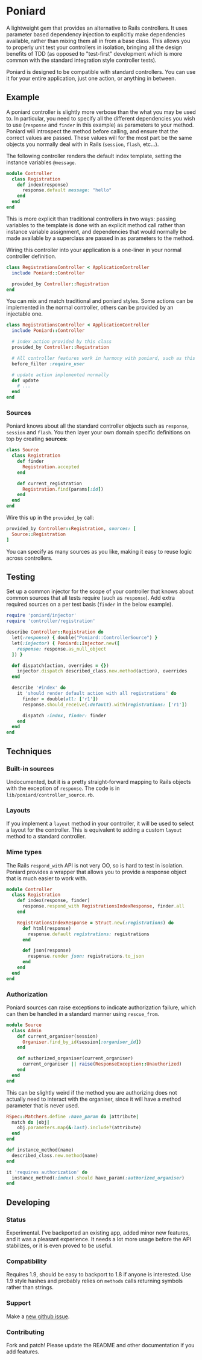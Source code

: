 Poniard
=======

A lightweight gem that provides an alternative to Rails controllers. It uses
parameter based dependency injection to explicitly make dependencies available,
rather than mixing them all in from a base class. This allows you to properly
unit test your controllers in isolation, bringing all the design benefits of
TDD (as opposed to "test-first" development which is more common with the
standard integration style controller tests).

Poniard is designed to be compatible with standard controllers. You can use it
for your entire application, just one action, or anything in between.

Example
-------

A poniard controller is slightly more verbose than the what you may be used to.
In particular, you need to specify all the different dependencies you wish to
use (`response` and `finder` in this example) as parameters to your method.
Poniard will introspect the method before calling, and ensure that the correct
values are passed. These values will for the most part be the same objects you
normally deal with in Rails (`session`, `flash`, etc...).

The following controller renders the default index template, setting the
instance variables `@message`.

```ruby
module Controller
  class Registration
    def index(response)
      response.default message: "hello"
    end
  end
end
```

This is more explicit than traditional controllers in two ways: passing
variables to the template is done with an explicit method call rather than
instance variable assignment, and dependencies that would normally be made
available by a superclass are passed in as parameters to the method.

Wiring this controller into your application is a one-liner in your normal
controller definition.

```ruby
class RegistrationsController < ApplicationController
  include Poniard::Controller

  provided_by Controller::Registration
end
```

You can mix and match traditional and poniard styles. Some actions can be
implemented in the normal controller, others can be provided by an injectable
one.

```ruby
class RegistrationsController < ApplicationController
  include Poniard::Controller

  # index action provided by this class
  provided_by Controller::Registration

  # All controller features work in harmony with poniard, such as this
  before_filter :require_user

  # update action implemented normally
  def update
    # ...
  end
end
```

### Sources

Poniard knows about all the standard controller objects such as `response`,
`session` and `flash`. You then layer your own domain specific definitions on
top by creating **sources**:

```ruby
class Source
  class Registration
    def finder
      Registration.accepted
    end

    def current_registration
      Registration.find(params[:id])
    end
  end
end
```

Wire this up in the `provided_by` call:

```ruby
provided_by Controller::Registration, sources: [
  Source::Registration
]
```

You can specify as many sources as you like, making it easy to reuse logic
across controllers.

Testing
-------

Set up a common injector for the scope of your controller that knows about
common sources that all tests require (such as `response`). Add extra required
sources on a per test basis (`finder` in the below example).

```ruby
require 'poniard/injector'
require 'controller/registration'

describe Controller::Registration do
  let(:response) { double("Poniard::ControllerSource") }
  let(:injector) { Poniard::Injector.new([
    response: response.as_null_object
  ]) }

  def dispatch(action, overrides = {})
    injector.dispatch described_class.new.method(action), overrides
  end

  describe '#index' do
    it 'should render default action with all registrations' do
      finder = double(all: ['r1'])
      response.should_receive(:default).with(registrations: ['r1'])

      dispatch :index, finder: finder
    end
  end
end
```

Techniques
----------

### Built-in sources

Undocumented, but it is a pretty straight-forward mapping to Rails objects with
the exception of `response`. The code is in `lib/poniard/controller_source.rb`.

### Layouts

If you implement a `layout` method in your controller, it will be used to
select a layout for the controller. This is equivalent to adding a custom
`layout` method to a standard controller.

### Mime types

The Rails `respond_with` API is not very OO, so is hard to test in isolation.
Poniard provides a wrapper that allows you to provide a response object that is
much easier to work with.

```ruby
module Controller
  class Registration
    def index(response, finder)
      response.respond_with RegistrationsIndexResponse, finder.all
    end

    RegistrationsIndexResponse = Struct.new(:registrations) do
      def html(response)
        response.default registrations: registrations
      end

      def json(response)
        response.render json: registrations.to_json
      end
    end
  end
end
```

### Authorization

Poniard sources can raise exceptions to indicate authorization failure, which
can then be handled in a standard manner using `rescue_from`.

```ruby
module Source
  class Admin
    def current_organiser(session)
      Organiser.find_by_id(session[:organiser_id])
    end

    def authorized_organiser(current_organiser)
      current_organiser || raise(ResponseException::Unauthorized)
    end
  end
end
```

This can be slightly weird if the method you are authorizing does not actually
need to interact with the organiser, since it will have a method parameter that
is never used.

```ruby
RSpec::Matchers.define :have_param do |attribute|
  match do |obj|
    obj.parameters.map(&:last).include?(attribute)
  end
end

def instance_method(name)
  described_class.new.method(name)
end

it 'requires authorization' do
  instance_method(:index).should have_param(:authorized_organiser)
end
```

Developing
----------

### Status

Experimental. I've backported an existing app, added minor new features, and it
was a pleasant experience. It needs a lot more usage before the API stabilizes,
or it is even proved to be useful.

### Compatibility

Requires 1.9, should be easy to backport to 1.8 if anyone is interested. Use
1.9 style hashes and probably relies on `methods` calls returning symbols
rather than strings.

### Support

Make a [new github issue](https://github.com/xaviershay/poniard/issues/new).

### Contributing

Fork and patch! Please update the README and other documentation if you add
features.

